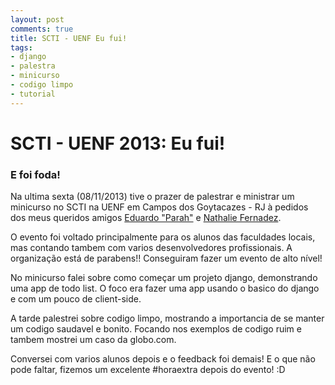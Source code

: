 ```yaml
---
layout: post
comments: true
title: SCTI - UENF Eu fui!
tags:
- django
- palestra
- minicurso
- codigo limpo
- tutorial
---
```


SCTI - UENF 2013: Eu fui!
=========================

### E foi foda!

Na ultima sexta (08/11/2013) tive o prazer de palestrar e ministrar um minicurso no SCTI na UENF em Campos dos Goytacazes - RJ à pedidos
dos meus queridos amigos [Eduardo "Parah"]() e [Nathalie Fernadez]().

O evento foi voltado principalmente para os alunos das faculdades locais, mas contando tambem com varios desenvolvedores profissionais.
A organização está de parabens!! Conseguiram fazer um evento de alto nível!

No minicurso falei sobre como começar um projeto django, demonstrando uma app de todo list.
O foco era fazer uma app usando o basico do django e com um pouco de client-side.

<script async class="speakerdeck-embed" data-id="9aeb72302c75013136c60a329a8d6a5f" data-ratio="1.2994923857868" src="//speakerdeck.com/assets/embed.js"></script>

A tarde palestrei sobre codigo limpo, mostrando a importancia de se manter um codigo saudavel e bonito.
Focando nos exemplos de codigo ruim e tambem mostrei um caso da globo.com.

<script async class="speakerdeck-embed" data-id="8890cb102c770131ff11122461a0ee5c" data-ratio="1.2994923857868" src="//speakerdeck.com/assets/embed.js"></script>

Conversei com varios alunos depois e o feedback foi demais!
E o que não pode faltar, fizemos um excelente #horaextra depois do evento! :D

